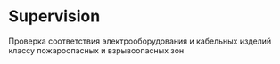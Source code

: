 # Supervision

Проверка соответствия электрооборудования и кабельных изделий классу пожароопасных и взрывоопасных зон
